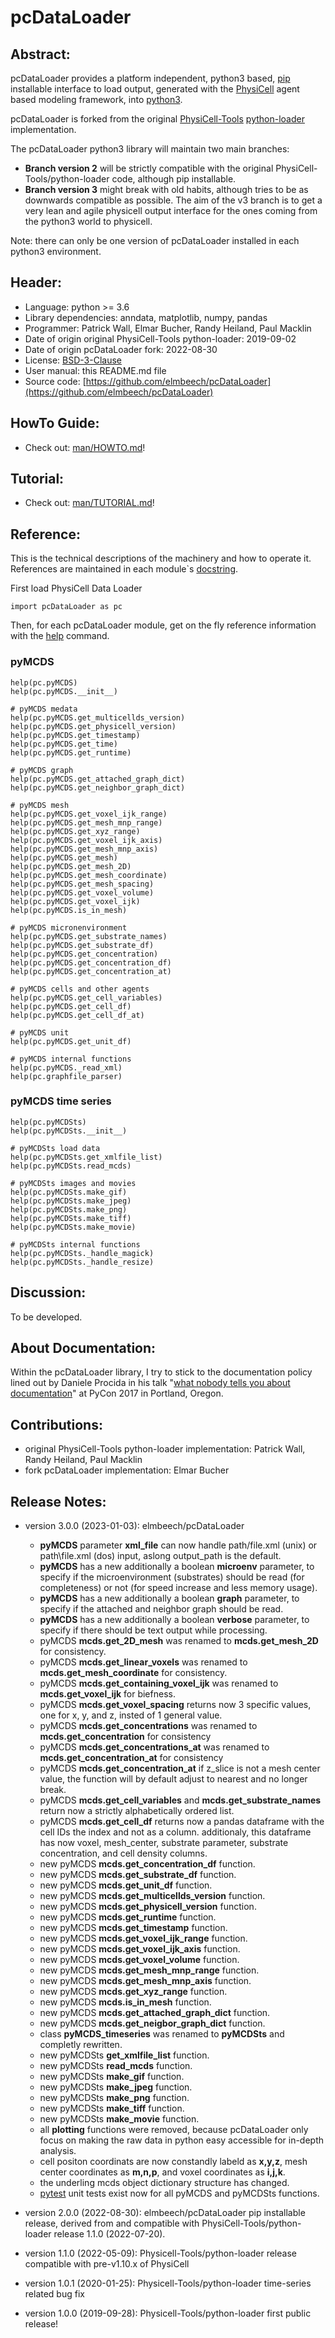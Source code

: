 # pcDataLoader

## Abstract:
pcDataLoader provides a platform independent, python3 based, [pip](https://en.wikipedia.org/wiki/Pip_(package_manager)) installable interface
to load output, generated with the [PhysiCell](https://github.com/MathCancer/PhysiCell) agent based modeling framework,
into [python3](https://en.wikipedia.org/wiki/Python_(programming_language)).

pcDataLoader is forked from the original [PhysiCell-Tools](https://github.com/PhysiCell-Tools) [python-loader](https://github.com/PhysiCell-Tools/python-loader) implementation.

The pcDataLoader python3 library will maintain two main branches:

+ **Branch version 2** will be strictly compatible with the original PhysiCell-Tools/python-loader code, although pip installable.
+ **Branch version 3** might break with old habits, although tries to be as downwards compatible as possible.
  The aim of the v3 branch is to get a very lean and agile physicell output interface for the ones coming from the python3 world to physicell.

Note: there can only be one version of pcDataLoader installed in each python3 environment.


## Header:
+ Language: python >= 3.6
+ Library dependencies: anndata, matplotlib, numpy, pandas
+ Programmer: Patrick Wall, Elmar Bucher, Randy Heiland, Paul Macklin
+ Date of origin original PhysiCell-Tools python-loader: 2019-09-02
+ Date of origin pcDataLoader fork: 2022-08-30
+ License: [BSD-3-Clause](https://en.wikipedia.org/wiki/BSD_licenses)
+ User manual: this README.md file
+ Source code: [https://github.com/elmbeech/pcDataLoader](https://github.com/elmbeech/pcDataLoader)


## HowTo Guide:
+ Check out: [man/HOWTO.md](https://github.com/elmbeech/pcDataLoader/tree/master/man/HOWTO.md)!


## Tutorial:
+ Check out: [man/TUTORIAL.md](https://github.com/elmbeech/pcDataLoader/tree/master/man/TUTORIAL.md)!


## Reference:
This is the technical descriptions of the machinery and how to operate it.
References are maintained in each module`s [docstring](https://en.wikipedia.org/wiki/Docstring).

First load PhysiCell Data Loader
```python3
import pcDataLoader as pc
```

Then, for each pcDataLoader module, get on the fly reference information with the [help](https://en.wikipedia.org/wiki/Help!) command.

### pyMCDS
```
help(pc.pyMCDS)
help(pc.pyMCDS.__init__)

# pyMCDS medata
help(pc.pyMCDS.get_multicellds_version)
help(pc.pyMCDS.get_physicell_version)
help(pc.pyMCDS.get_timestamp)
help(pc.pyMCDS.get_time)
help(pc.pyMCDS.get_runtime)

# pyMCDS graph
help(pc.pyMCDS.get_attached_graph_dict)
help(pc.pyMCDS.get_neighbor_graph_dict)

# pyMCDS mesh
help(pc.pyMCDS.get_voxel_ijk_range)
help(pc.pyMCDS.get_mesh_mnp_range)
help(pc.pyMCDS.get_xyz_range)
help(pc.pyMCDS.get_voxel_ijk_axis)
help(pc.pyMCDS.get_mesh_mnp_axis)
help(pc.pyMCDS.get_mesh)
help(pc.pyMCDS.get_mesh_2D)
help(pc.pyMCDS.get_mesh_coordinate)
help(pc.pyMCDS.get_mesh_spacing)
help(pc.pyMCDS.get_voxel_volume)
help(pc.pyMCDS.get_voxel_ijk)
help(pc.pyMCDS.is_in_mesh)

# pyMCDS micronenvironment
help(pc.pyMCDS.get_substrate_names)
help(pc.pyMCDS.get_substrate_df)
help(pc.pyMCDS.get_concentration)
help(pc.pyMCDS.get_concentration_df)
help(pc.pyMCDS.get_concentration_at)

# pyMCDS cells and other agents
help(pc.pyMCDS.get_cell_variables)
help(pc.pyMCDS.get_cell_df)
help(pc.pyMCDS.get_cell_df_at)

# pyMCDS unit
help(pc.pyMCDS.get_unit_df)

# pyMCDS internal functions
help(pc.pyMCDS._read_xml)
help(pc.graphfile_parser)
```

### pyMCDS time series
```
help(pc.pyMCDSts)
help(pc.pyMCDSts.__init__)

# pyMCDSts load data
help(pc.pyMCDSts.get_xmlfile_list)
help(pc.pyMCDSts.read_mcds)

# pyMCDSts images and movies
help(pc.pyMCDSts.make_gif)
help(pc.pyMCDSts.make_jpeg)
help(pc.pyMCDSts.make_png)
help(pc.pyMCDSts.make_tiff)
help(pc.pyMCDSts.make_movie)

# pyMCDSts internal functions
help(pc.pyMCDSts._handle_magick)
help(pc.pyMCDSts._handle_resize)
```


## Discussion:
To be developed.


## About Documentation:
Within the pcDataLoader library, I try to stick to the documentation policy lined out by Daniele Procida in his talk "[what nobody tells you about documentation](https://www.youtube.com/watch?v=azf6yzuJt54)" at PyCon 2017 in Portland, Oregon.


## Contributions:
+ original PhysiCell-Tools python-loader implementation: Patrick Wall, Randy Heiland, Paul Macklin
+ fork pcDataLoader implementation: Elmar Bucher


## Release Notes:
+ version 3.0.0 (2023-01-03): elmbeech/pcDataLoader
    + **pyMCDS** parameter **xml_file** can now handle path/file.xml (unix) or path\file.xml (dos) input, aslong output_path is the default.
    + **pyMCDS** has a new additionally a boolean **microenv** parameter, to specify if the microenvironment (substrates) should be read (for completeness) or not (for speed increase and less memory usage).
    + **pyMCDS** has a new additionally a boolean **graph** parameter, to specify if the attached and neighbor graph should be read.
    + **pyMCDS** has a new additionally a boolean **verbose** parameter, to specify if there should be text output while processing.
    + pyMCDS **mcds.get_2D_mesh** was renamed to **mcds.get_mesh_2D** for consistency.
    + pyMCDS **mcds.get_linear_voxels** was renamed to **mcds.get_mesh_coordinate** for consistency.
    + pyMCDS **mcds.get_containing_voxel_ijk** was renamed to **mcds.get_voxel_ijk** for biefness.
    + pyMCDS **mcds.get_voxel_spacing** returns now 3 specific values, one for x, y, and z, insted of 1 general value.
    + pyMCDS **mcds.get_concentrations** was renamed to **mcds.get_concentration** for consistency
    + pyMCDS **mcds.get_concentrations_at** was renamed to **mcds.get_concentration_at** for consistency
    + pyMCDS **mcds.get_concentration_at** if z_slice is not a mesh center value, the function will by default adjust to nearest and no longer break.
    + pyMCDS **mcds.get_cell_variables** and **mcds.get_substrate_names** return now a strictly alphabetically ordered list.
    + pyMCDS **mcds.get_cell_df** returns now a pandas dataframe with the cell IDs the index and not as a column.
      additionaly, this dataframe has now voxel, mesh_center, substrate parameter, substrate concentration, and cell density columns.
    + new pyMCDS **mcds.get_concentration_df** function.
    + new pyMCDS **mcds.get_substrate_df** function.
    + new pyMCDS **mcds.get_unit_df** function.
    + new pyMCDS **mcds.get_multicellds_version** function.
    + new pyMCDS **mcds.get_physicell_version** function.
    + new pyMCDS **mcds.get_runtime** function.
    + new pyMCDS **mcds.get_timestamp** function.
    + new pyMCDS **mcds.get_voxel_ijk_range** function.
    + new pyMCDS **mcds.get_voxel_ijk_axis** function.
    + new pyMCDS **mcds.get_voxel_volume** function.
    + new pyMCDS **mcds.get_mesh_mnp_range** function.
    + new pyMCDS **mcds.get_mesh_mnp_axis** function.
    + new pyMCDS **mcds.get_xyz_range** function.
    + new pyMCDS **mcds.is_in_mesh** function.
    + new pyMCDS **mcds.get_attached_graph_dict** function.
    + new pyMCDS **mcds.get_neigbor_graph_dict** function.
    + class **pyMCDS_timeseries** was renamed to **pyMCDSts** and completly rewritten.
    + new pyMCDSts **get_xmlfile_list** function.
    + new pyMCDSts **read_mcds** function.
    + new pyMCDSts **make_gif** function.
    + new pyMCDSts **make_jpeg** function.
    + new pyMCDSts **make_png** function.
    + new pyMCDSts **make_tiff** function.
    + new pyMCDSts **make_movie** function.
    + all **plotting** functions were removed, because pcDataLoader only focus on making the raw data in python easy accessible for in-depth analysis.
    + cell positon coordinats are now constandly labeld as **x,y,z**, mesh center coordinates as **m,n,p**, and voxel coordinates as **i,j,k**.
    + the underling mcds object dictionary structure has changed.
    + [pytest](https://en.wikipedia.org/wiki/Pytest) unit tests exist now for all pyMCDS and pyMCDSts functions.

+ version 2.0.0 (2022-08-30): elmbeech/pcDataLoader pip installable release, derived from and compatible with PhysiCell-Tools/python-loader release 1.1.0 (2022-07-20).
+ version 1.1.0 (2022-05-09): Physicell-Tools/python-loader release compatible with pre-v1.10.x of PhysiCell
+ version 1.0.1 (2020-01-25): Physicell-Tools/python-loader time-series related bug fix
+ version 1.0.0 (2019-09-28): Physicell-Tools/python-loader first public release!
